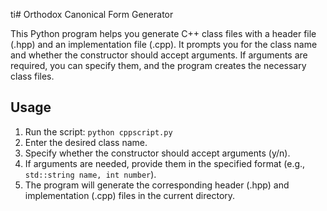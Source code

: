 ti# Orthodox Canonical Form Generator

This Python program helps you generate C++ class files with a header file (.hpp) and an implementation file (.cpp). It prompts you for the class name and whether the constructor should accept arguments. If arguments are required, you can specify them, and the program creates the necessary class files.

## Usage
1. Run the script: ``python cppscript.py``
3. Enter the desired class name.
4. Specify whether the constructor should accept arguments (y/n).
5. If arguments are needed, provide them in the specified format (e.g., `std::string name, int number`).
6. The program will generate the corresponding header (.hpp) and implementation (.cpp) files in the current directory.
